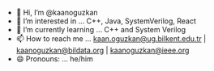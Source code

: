 - 👋 Hi, I’m @kaanoguzkan
- 👀 I’m interested in ... C++, Java, SystemVerilog, React
- 🌱 I’m currently learning ... C++ and System Verilog
- 📫 How to reach me ... kaan.oguzkan@ug.bilkent.edu.tr | kaanoguzkan@bildata.org | kaanoguzkan@ieee.org
- 😄 Pronouns: ... he/him 

<!---
kaanoguzkan/kaanoguzkan is a ✨ special ✨ repository because its `README.md` (this file) appears on your GitHub profile.
You can click the Preview link to take a look at your changes.
--->
